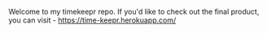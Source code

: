 Welcome to my timekeepr repo. 
If you'd like to check out the final product, you can visit - https://time-keepr.herokuapp.com/
